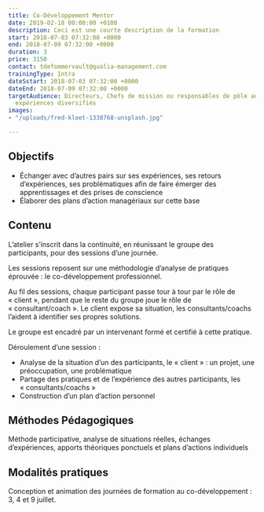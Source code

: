 ```yaml
---
title: Co-Développement Mentor
date: 2019-02-18 00:00:00 +0100
description: Ceci est une courte description de la formation
start: 2018-07-03 07:32:00 +0000
end: 2018-07-09 07:32:00 +0000
duration: 3
price: 3150
contact: tdefommervault@qualia-management.com
trainingType: Intra
dateSstart: 2018-07-03 07:32:00 +0000
dateEnd: 2018-07-09 07:32:00 +0000
targetAudience: Directeurs, Chefs de mission ou responsables de pôle aux profils et
  expériences diversifiés
images:
- "/uploads/fred-kloet-1338768-unsplash.jpg"

---
```

## Objectifs

* Échanger avec d’autres pairs sur ses expériences, ses retours d’expériences, ses problématiques afin de faire émerger des apprentissages et des prises de conscience
* Élaborer des plans d’action managériaux sur cette base

## Contenu

L’atelier s’inscrit dans la continuité, en réunissant le groupe des participants, pour des sessions d’une journée.

Les sessions reposent sur une méthodologie d’analyse de pratiques éprouvée : le co-développement professionnel.

Au fil des sessions, chaque participant passe tour à tour par le rôle de « client », pendant que le reste du groupe joue le rôle de « consultant/coach ». Le client expose sa situation, les consultants/coachs l’aident à identifier ses propres solutions.

Le groupe est encadré par un intervenant formé et certifié à cette pratique.

Déroulement d’une session :

* Analyse de la situation d’un des participants, le « client » : un projet, une préoccupation, une problématique
* Partage des pratiques et de l’expérience des autres participants, les « consultants/coachs »
* Construction d’un plan d’action personnel

## Méthodes Pédagogiques

Méthode participative, analyse de situations réelles, échanges d’expériences, apports théoriques ponctuels et plans d’actions individuels

## Modalités pratiques

Conception et animation des journées de formation au co-développement : 3, 4 et 9 juillet.

